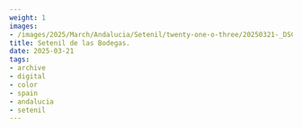 ```yaml
---
weight: 1
images:
- /images/2025/March/Andalucia/Setenil/twenty-one-o-three/20250321-_DSC8582.jpg
title: Setenil de las Bodegas.
date: 2025-03-21
tags:
- archive
- digital
- color
- spain
- andalucia
- setenil
---
```


